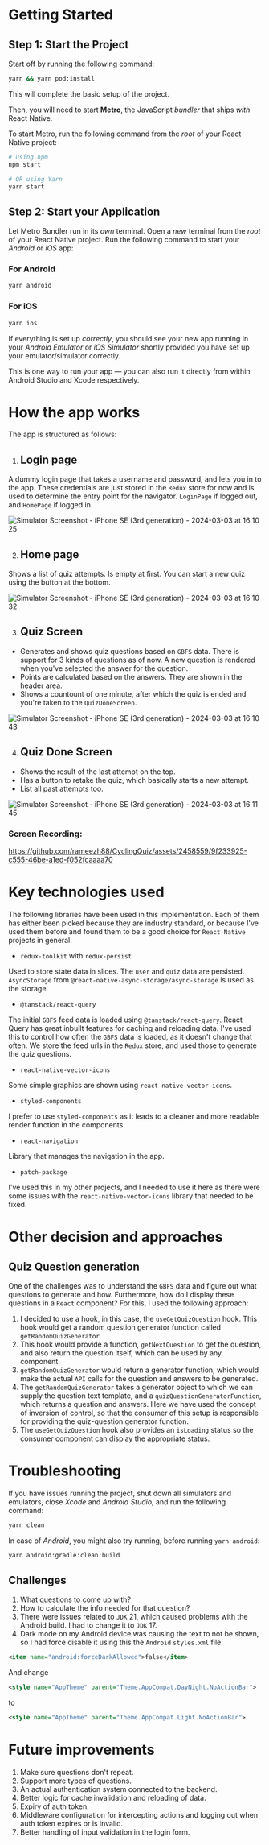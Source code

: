 # Getting Started

## Step 1: Start the Project

Start off by running the following command:

```bash
yarn && yarn pod:install
```

This will complete the basic setup of the project.

Then, you will need to start **Metro**, the JavaScript _bundler_ that ships _with_ React Native.

To start Metro, run the following command from the _root_ of your React Native project:

```bash
# using npm
npm start

# OR using Yarn
yarn start
```

## Step 2: Start your Application

Let Metro Bundler run in its _own_ terminal. Open a _new_ terminal from the _root_ of your React Native project. Run the following command to start your _Android_ or _iOS_ app:

### For Android

```bash
yarn android
```

### For iOS

```bash
yarn ios
```

If everything is set up _correctly_, you should see your new app running in your _Android Emulator_ or _iOS Simulator_ shortly provided you have set up your emulator/simulator correctly.

This is one way to run your app — you can also run it directly from within Android Studio and Xcode respectively.

# How the app works

The app is structured as follows:

1. ## Login page

A dummy login page that takes a username and password, and lets you in to the app. These credentials are just stored in the `Redux` store for now and is used to determine the entry point for the navigator. `LoginPage` if logged out, and `HomePage` if logged in.

![Simulator Screenshot - iPhone SE (3rd generation) - 2024-03-03 at 16 10 25](https://github.com/rameezh88/CyclingQuiz/assets/2458559/f576a292-874b-4bcd-a3ae-82f4b55a0c96)

2. ## Home page

Shows a list of quiz attempts. Is empty at first. You can start a new quiz using the button at the bottom.

![Simulator Screenshot - iPhone SE (3rd generation) - 2024-03-03 at 16 10 32](https://github.com/rameezh88/CyclingQuiz/assets/2458559/4e25ea5a-146c-409a-9215-ff6ea2d5e19f)

3. ## Quiz Screen

- Generates and shows quiz questions based on `GBFS` data. There is support for 3 kinds of questions as of now. A new question is rendered when you've selected the answer for the question.
- Points are calculated based on the answers. They are shown in the header area.
- Shows a countount of one minute, after which the quiz is ended and you're taken to the `QuizDoneScreen`.

![Simulator Screenshot - iPhone SE (3rd generation) - 2024-03-03 at 16 10 43](https://github.com/rameezh88/CyclingQuiz/assets/2458559/f8f81e8d-3675-4917-827f-8d9145eb104c)

4. ## Quiz Done Screen

- Shows the result of the last attempt on the top.
- Has a button to retake the quiz, which basically starts a new attempt.
- List all past attempts too.

![Simulator Screenshot - iPhone SE (3rd generation) - 2024-03-03 at 16 11 45](https://github.com/rameezh88/CyclingQuiz/assets/2458559/c81056af-1a8e-4e78-a503-ef513f2af90b)

### Screen Recording:

https://github.com/rameezh88/CyclingQuiz/assets/2458559/9f233925-c555-46be-a1ed-f052fcaaaa70

# Key technologies used

The following libraries have been used in this implementation. Each of them has either been picked because they are industry standard, or because I've used them before and found them to be a good choice for `React Native` projects in general.

- `redux-toolkit` with `redux-persist`

Used to store state data in slices. The `user` and `quiz` data are persisted. `AsyncStorage` from `@react-native-async-storage/async-storage` is used as the storage.

- `@tanstack/react-query`

The initial `GBFS` feed data is loaded using `@tanstack/react-query`. React Query has great inbuilt features for caching and reloading data. I've used this to control how often the `GBFS` data is loaded, as it doesn't change that often. We store the feed urls in the `Redux` store, and used those to generate the quiz questions.

- `react-native-vector-icons`

Some simple graphics are shown using `react-native-vector-icons`.

- `styled-components`

I prefer to use `styled-components` as it leads to a cleaner and more readable render function in the components.

- `react-navigation`

Library that manages the navigation in the app.

- `patch-package`

I've used this in my other projects, and I needed to use it here as there were some issues with the `react-native-vector-icons` library that needed to be fixed.

# Other decision and approaches

## Quiz Question generation

One of the challenges was to understand the `GBFS` data and figure out what questions to generate and how. Furthermore, how do I display these questions in a `React` component? For this, I used the following approach:

1. I decided to use a hook, in this case, the `useGetQuizQuestion` hook. This hook would get a random question generator function called `getRandomQuizGenerator`.
2. This hook would provide a function, `getNextQuestion` to get the question, and also return the question itself, which can be used by any component.
3. `getRandomQuizGenerator` would return a generator function, which would make the actual `API` calls for the question and answers to be generated.
4. The `getRandomQuizGenerator` takes a generator object to which we can supply the question text template, and a `quizQuestionGeneratorFunction`, which returns a question and answers. Here we have used the concept of inversion of control, so that the consumer of this setup is responsible for providing the quiz-question generator function.
5. The `useGetQuizQuestion` hook also provides an `isLoading` status so the consumer component can display the appropriate status.

# Troubleshooting

If you have issues running the project, shut down all simulators and emulators, close _Xcode_ and _Android Studio_, and run the following command:

```bash
yarn clean
```

In case of _Android_, you might also try running, before running `yarn android`:

```bash
yarn android:gradle:clean:build
```

## Challenges

1. What questions to come up with?
2. How to calculate the info needed for that question?
3. There were issues related to `JDK` 21, which caused problems with the Android build. I had to change it to `JDK` 17.
4. Dark mode on my Android device was causing the text to not be shown, so I had force disable it using this the `Android` `styles.xml` file:

```xml
<item name="android:forceDarkAllowed">false</item>
```

And change

```xml
<style name="AppTheme" parent="Theme.AppCompat.DayNight.NoActionBar">
```

to

```xml
<style name="AppTheme" parent="Theme.AppCompat.Light.NoActionBar">
```

# Future improvements

1. Make sure questions don't repeat.
2. Support more types of questions.
3. An actual authentication system connected to the backend.
4. Better logic for cache invalidation and reloading of data.
5. Expiry of auth token.
6. Middleware configuration for intercepting actions and logging out when auth token expires or is invalid.
7. Better handling of input validation in the login form.
